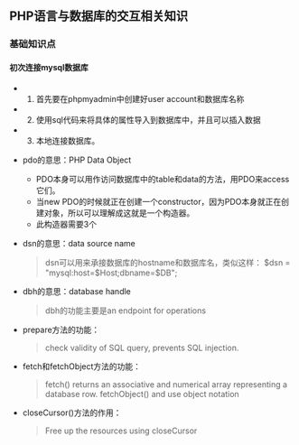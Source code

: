 ## PHP语言与数据库的交互相关知识

### 基础知识点

#### 初次连接mysql数据库
 - 1. 首先要在phpmyadmin中创建好user account和数据库名称
 - 2. 使用sql代码来将具体的属性导入到数据库中，并且可以插入数据
 - 3. 本地连接数据库。

 - pdo的意思：PHP Data Object
   - PDO本身可以用作访问数据库中的table和data的方法，用PDO来access它们。
   - 当new PDO的时候就正在创建一个constructor，因为PDO本身就正在创建对象，所以可以理解成这就是一个构造器。
   - 此构造器需要3个
 - dsn的意思：data source name
    > dsn可以用来承接数据库的hostname和数据库名，类似这样： 
   > $dsn = "mysql:host=$Host;dbname=$DB";
 - dbh的意思：database handle
    > dbh的功能主要是an endpoint for operations
 - prepare方法的功能：
    > check validity of SQL query, prevents SQL injection.
 - fetch和fetchObject方法的功能：
    > fetch() returns an associative and numerical array representing a database row. 
   > fetchObject() and use object notation
 - closeCursor()方法的作用：
   > Free up the resources using closeCursor

